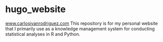 # hugo_website
www.carlosivanrodriguez.com
This repository is for my personal website that I primarily use as a knowledge management system for conducting statistical analyses in R and Python. 
